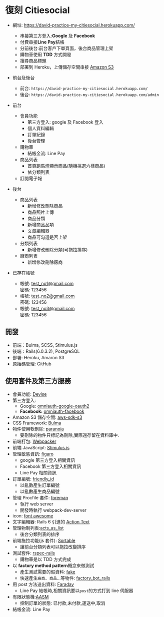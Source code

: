 # 復刻 Citiesocial 

- 網址: https://david-practice-my-citiesocial.herokuapp.com/
  - 串接第三方登入:**Google** 及 **Facebook**
  - 付費串接**Line Pay**結帳
  - 分前後台:前台客戶下單頁面，後台商品管理上架
  - 購物車使用 **TDD** 方式開發
  - 搜尋商品標題
  - 部署到 Heroku，上傳儲存空間串接 [Amazon S3](https://aws.amazon.com/tw/s3/)
  

- 前台及後台
  - 前台: `https://david-practice-my-citiesocial.herokuapp.com/`
  - 後台: `https://david-practice-my-citiesocial.herokuapp.com/admin`
- 前台
  - 會員功能
    - 第三方登入: google 及 Facebook 登入
    - 個人資料編輯
    - 訂單紀錄
    - 後台管理
  - 購物車
    - 結帳金流: Line Pay 
  - 商品列表
    - 首頁跑馬燈顯示商品(隨機挑選六樣商品)
    - 依分類列表
  - 訂閱電子報
- 後台
  - 商品列表
    - 新增修改刪除商品
    - 商品照片上傳
    - 商品分類
    - 新增商品品項
    - 文章編輯器
    - 商品可勾選是否上架
  - 分類列表
    - 新增修改刪除分類(可拖拉排序)
  - 廠商列表
    - 新增修改刪除廠商
- 已存在帳號
  - 帳號: test_no1@gmail.com  
    密碼: 123456  
  - 帳號: test_no2@gmail.com  
    密碼: 123456  
  - 帳號: test_no3@gmail.com  
    密碼: 123456  

## 開發
- 前端：Bulma, SCSS, Stimulus.js
- 後端：Rails(6.0.3.2), PostgreSQL
- 部署: Heroku, Amaron S3
- 原始碼管理: GitHub  


## 使用套件及第三方服務
- 會員功能: [Devise](https://github.com/heartcombo/devise)
- 第三方登入: 
  - Google: [omniauth-google-oauth2](https://rubygems.org/gems/omniauth-google-oauth2)
  - **Facebook:** [omniauth-facebook](https://rubygems.org/gems/omniauth-facebook)
- Amazon S3 儲存空間:  [aws-sdk-s3](https://github.com/aws/aws-sdk-ruby)
- CSS Framework: [Bulma](https://bulma.io/)
- 物件使用軟刪除: [paranoia](https://github.com/rubysherpas/paranoia)
  - 要刪除的物件只標記為刪除,實際還存留在資料庫中.
- 前端打包: [Webpacker](https://github.com/rails/webpacker)
- 前端 JavaScript: [Stimulus.js](https://stimulusjs.org/)
- 管理敏感資訊: [figaro](https://github.com/laserlemon/figaro)
  - google 第三方登入相關資訊
  - Facebook 第三方登入相關資訊
  - Line Pay 相關資訊
- 訂單編號: [friendly_id](https://github.com/norman/friendly_id)
  - 以亂數產生訂單編號
  - 以亂數產生商品編號
- 管理 Procfile 套件: [foreman](https://github.com/ddollar/foreman)
  - 執行 web server
  - 開發時執行 webpack-dev-server
- icon: [font awesome](https://fontawesome.com/)
- 文字編輯器: Rails 6 引進的 [Action Text](https://guides.rubyonrails.org/action_text_overview.html)
- 管理物制列表:[acts_as_list](https://github.com/brendon/acts_as_list)
  - 後台分類列表的排序
- 前端拖拉功能(js 套件): [Sortable](https://github.com/SortableJS/Sortable)
  - 讓前台分類列表可以拖拉改變排序
- 測試套件: [rspec-rails](https://github.com/rspec/rspec-rails)
  - 購物車是以 TDD 方式完成
- 以 **factory method pattern**概念來做測試
  - 產生測試需要的假資料: [fake](https://github.com/faker-ruby/faker)
  - 快速產生`廠商`、`商品`...等物件: [factory_bot_rails](https://github.com/thoughtbot/factory_bot_rails)
- 用 post 方法送出資料: [Faraday](https://github.com/lostisland/faraday)
  - Line Pay 結帳時,相關資訊要以`post`的方式打到 line 伺服器
- 有限狀態機:[AASM](https://github.com/aasm/aasm)
  - 控制訂單的狀態: 已付款,未付款,運送中,取消
- 結帳金流: Line Pay 